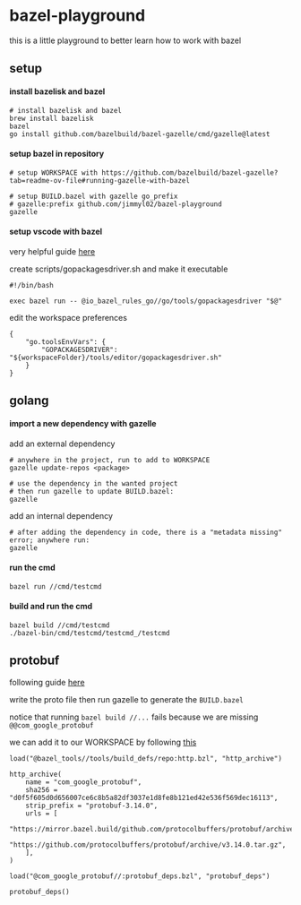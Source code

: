 # bazel-playground

this is a little playground to better learn how to work with bazel

## setup

#### install bazelisk and bazel

```
# install bazelisk and bazel
brew install bazelisk
bazel
go install github.com/bazelbuild/bazel-gazelle/cmd/gazelle@latest
```

#### setup bazel in repository

```
# setup WORKSPACE with https://github.com/bazelbuild/bazel-gazelle?tab=readme-ov-file#running-gazelle-with-bazel

# setup BUILD.bazel with gazelle go_prefix
# gazelle:prefix github.com/jimmyl02/bazel-playground
gazelle
```

#### setup vscode with bazel

very helpful guide [here](https://github.com/bazelbuild/rules_go/issues/3014)

create scripts/gopackagesdriver.sh and make it executable

```
#!/bin/bash

exec bazel run -- @io_bazel_rules_go//go/tools/gopackagesdriver "$@"
```

edit the workspace preferences

```
{
    "go.toolsEnvVars": {
        "GOPACKAGESDRIVER": "${workspaceFolder}/tools/editor/gopackagesdriver.sh"
    }
}
```

## golang

#### import a new dependency with gazelle

add an external dependency

```
# anywhere in the project, run to add to WORKSPACE
gazelle update-repos <package>

# use the dependency in the wanted project
# then run gazelle to update BUILD.bazel:
gazelle
```

add an internal dependency

```
# after adding the dependency in code, there is a "metadata missing" error; anywhere run:
gazelle
```

#### run the cmd

```
bazel run //cmd/testcmd
```

#### build and run the cmd

```
bazel build //cmd/testcmd
./bazel-bin/cmd/testcmd/testcmd_/testcmd
```

## protobuf

following guide [here](https://www.tweag.io/blog/2021-09-08-rules_go-gazelle/)

write the proto file then run gazelle to generate the `BUILD.bazel`

notice that running `bazel build //...` fails because we are missing `@@com_google_protobuf`

we can add it to our WORKSPACE by following [this](https://github.com/bazelbuild/rules_go/tree/5d306c433cebb1ae8a7b72df2a055be2bacbb12b?tab=readme-ov-file#protobuf-and-grpc)

```
load("@bazel_tools//tools/build_defs/repo:http.bzl", "http_archive")

http_archive(
    name = "com_google_protobuf",
    sha256 = "d0f5f605d0d656007ce6c8b5a82df3037e1d8fe8b121ed42e536f569dec16113",
    strip_prefix = "protobuf-3.14.0",
    urls = [
        "https://mirror.bazel.build/github.com/protocolbuffers/protobuf/archive/v3.14.0.tar.gz",
        "https://github.com/protocolbuffers/protobuf/archive/v3.14.0.tar.gz",
    ],
)

load("@com_google_protobuf//:protobuf_deps.bzl", "protobuf_deps")

protobuf_deps()
```
